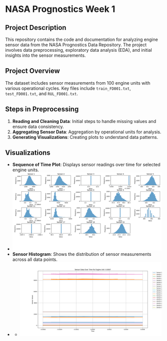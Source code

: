 # NASA Prognostics Week 1

## Project Description
This repository contains the code and documentation for analyzing engine sensor data from the NASA Prognostics Data Repository. The project involves data preprocessing, exploratory data analysis (EDA), and initial insights into the sensor measurements.

## Project Overview
The dataset includes sensor measurements from 100 engine units with various operational cycles. Key files include `train_FD001.txt`, `test_FD001.txt`, and `RUL_FD001.txt`.

## Steps in Preprocessing
1. **Reading and Cleaning Data**: Initial steps to handle missing values and ensure data consistency.
2. **Aggregating Sensor Data**: Aggregation by operational units for analysis.
3. **Generating Visualizations**: Creating plots to understand data patterns.

## Visualizations
- **Sequence of Time Plot**: Displays sensor readings over time for selected engine units.
- ![Predicted Output Image](Visualizations/SENSOR.png)
- **Sensor Histogram**: Shows the distribution of sensor measurements across all data points.
- - ![Predicted Output Image](Visualizations/OG.png)
